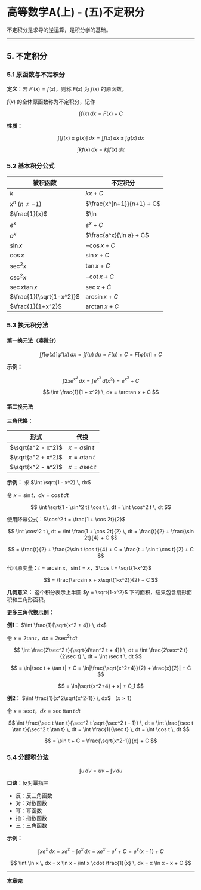 # 高等数学A(上) - (五)不定积分

不定积分是求导的逆运算，是积分学的基础。

---

## 5. 不定积分

### 5.1 原函数与不定积分

**定义**：若 $F'(x) = f(x)$，则称 $F(x)$ 为 $f(x)$ 的原函数。

$f(x)$ 的全体原函数称为不定积分，记作

$$
\int f(x) \, dx = F(x) + C
$$

**性质：**

$$
\int [f(x) \pm g(x)] \, dx = \int f(x) \, dx \pm \int g(x) \, dx
$$

$$
\int kf(x) \, dx = k \int f(x) \, dx
$$

### 5.2 基本积分公式

| 被积函数 | 不定积分 |
|----------|----------|
| $k$ | $kx + C$ |
| $x^n$ $(n \neq -1)$ | $\frac{x^{n+1}}{n+1} + C$ |
| $\frac{1}{x}$ | $\ln |x| + C$ |
| $e^x$ | $e^x + C$ |
| $a^x$ | $\frac{a^x}{\ln a} + C$ |
| $\sin x$ | $-\cos x + C$ |
| $\cos x$ | $\sin x + C$ |
| $\sec^2 x$ | $\tan x + C$ |
| $\csc^2 x$ | $-\cot x + C$ |
| $\sec x \tan x$ | $\sec x + C$ |
| $\frac{1}{\sqrt{1-x^2}}$ | $\arcsin x + C$ |
| $\frac{1}{1+x^2}$ | $\arctan x + C$ |

### 5.3 换元积分法

#### 第一换元法（凑微分）

$$
\int f[\varphi(x)] \varphi'(x) \, dx = \int f(u) \, du = F(u) + C = F[\varphi(x)] + C
$$

**示例：**

$$
\int 2x e^{x^2} \, dx = \int e^{x^2} \, d(x^2) = e^{x^2} + C
$$

$$
\int \frac{1}{1 + x^2} \, dx = \arctan x + C
$$

#### 第二换元法

**三角代换：**

| 形式 | 代换 |
|------|------|
| $\sqrt{a^2 - x^2}$ | $x = a \sin t$ |
| $\sqrt{a^2 + x^2}$ | $x = a \tan t$ |
| $\sqrt{x^2 - a^2}$ | $x = a \sec t$ |

**示例：** 求 $\int \sqrt{1 - x^2} \, dx$

令 $x = \sin t$，$dx = \cos t \, dt$

$$
\int \sqrt{1 - \sin^2 t} \cos t \, dt = \int \cos^2 t \, dt
$$

使用降幂公式：$\cos^2 t = \frac{1 + \cos 2t}{2}$

$$
\int \cos^2 t \, dt = \int \frac{1 + \cos 2t}{2} \, dt = \frac{t}{2} + \frac{\sin 2t}{4} + C
$$

$$
= \frac{t}{2} + \frac{2\sin t \cos t}{4} + C = \frac{t + \sin t \cos t}{2} + C
$$

代回原变量：$t = \arcsin x$，$\sin t = x$，$\cos t = \sqrt{1-x^2}$

$$
= \frac{\arcsin x + x\sqrt{1-x^2}}{2} + C
$$

**几何意义：** 这个积分表示上半圆 $y = \sqrt{1-x^2}$ 下的面积，结果包含扇形面积和三角形面积。

**更多三角代换示例：**

**例1：** $\int \frac{1}{\sqrt{x^2 + 4}} \, dx$

令 $x = 2\tan t$，$dx = 2\sec^2 t \, dt$

$$
\int \frac{2\sec^2 t}{\sqrt{4\tan^2 t + 4}} \, dt = \int \frac{2\sec^2 t}{2\sec t} \, dt = \int \sec t \, dt
$$

$$
= \ln|\sec t + \tan t| + C = \ln|\frac{\sqrt{x^2+4}}{2} + \frac{x}{2}| + C
$$

$$
= \ln|\sqrt{x^2+4} + x| + C_1
$$

**例2：** $\int \frac{1}{x^2\sqrt{x^2-1}} \, dx$ （$x > 1$）

令 $x = \sec t$，$dx = \sec t \tan t \, dt$

$$
\int \frac{\sec t \tan t}{\sec^2 t \sqrt{\sec^2 t - 1}} \, dt = \int \frac{\sec t \tan t}{\sec^2 t \tan t} \, dt = \int \frac{1}{\sec t} \, dt = \int \cos t \, dt
$$

$$
= \sin t + C = \frac{\sqrt{x^2-1}}{x} + C
$$

### 5.4 分部积分法

$$
\int u \, dv = uv - \int v \, du
$$

**口诀**：反对幂指三

- 反：反三角函数
- 对：对数函数
- 幂：幂函数
- 指：指数函数
- 三：三角函数

**示例：**

$$
\int x e^x \, dx = x e^x - \int e^x \, dx = x e^x - e^x + C = e^x(x - 1) + C
$$

$$
\int \ln x \, dx = x \ln x - \int x \cdot \frac{1}{x} \, dx = x \ln x - x + C
$$

---

**本章完**
